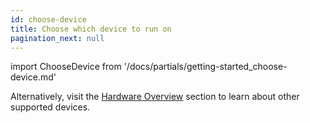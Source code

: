 ```yaml
---
id: choose-device
title: Choose which device to run on
pagination_next: null
---
```


import ChooseDevice from '/docs/partials/getting-started_choose-device.md'  

<ChooseDevice/>

Alternatively, visit the [Hardware Overview](../../hardware/1-home.md) section to learn about other  supported devices.